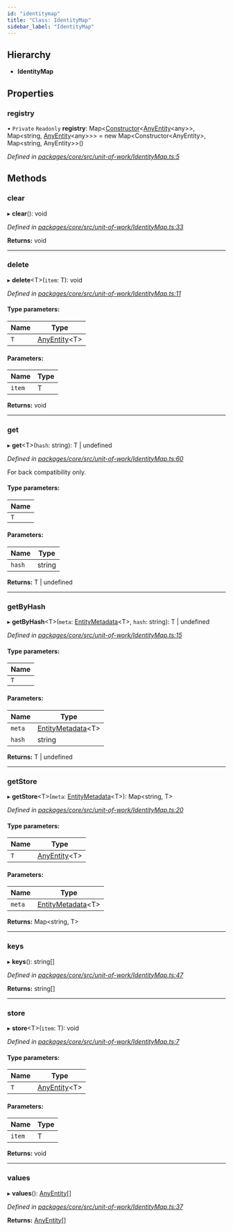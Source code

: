 ```yaml
---
id: "identitymap"
title: "Class: IdentityMap"
sidebar_label: "IdentityMap"
---
```


## Hierarchy

* **IdentityMap**

## Properties

### registry

• `Private` `Readonly` **registry**: Map&#60;[Constructor](../index.md#constructor)&#60;[AnyEntity](../index.md#anyentity)&#60;any>>, Map&#60;string, [AnyEntity](../index.md#anyentity)&#60;any>>> = new Map&#60;Constructor&#60;AnyEntity>, Map&#60;string, AnyEntity>>()

*Defined in [packages/core/src/unit-of-work/IdentityMap.ts:5](https://github.com/mikro-orm/mikro-orm/blob/18b580bb42/packages/core/src/unit-of-work/IdentityMap.ts#L5)*

## Methods

### clear

▸ **clear**(): void

*Defined in [packages/core/src/unit-of-work/IdentityMap.ts:33](https://github.com/mikro-orm/mikro-orm/blob/18b580bb42/packages/core/src/unit-of-work/IdentityMap.ts#L33)*

**Returns:** void

___

### delete

▸ **delete**&#60;T>(`item`: T): void

*Defined in [packages/core/src/unit-of-work/IdentityMap.ts:11](https://github.com/mikro-orm/mikro-orm/blob/18b580bb42/packages/core/src/unit-of-work/IdentityMap.ts#L11)*

#### Type parameters:

Name | Type |
------ | ------ |
`T` | [AnyEntity](../index.md#anyentity)&#60;T> |

#### Parameters:

Name | Type |
------ | ------ |
`item` | T |

**Returns:** void

___

### get

▸ **get**&#60;T>(`hash`: string): T \| undefined

*Defined in [packages/core/src/unit-of-work/IdentityMap.ts:60](https://github.com/mikro-orm/mikro-orm/blob/18b580bb42/packages/core/src/unit-of-work/IdentityMap.ts#L60)*

For back compatibility only.

#### Type parameters:

Name |
------ |
`T` |

#### Parameters:

Name | Type |
------ | ------ |
`hash` | string |

**Returns:** T \| undefined

___

### getByHash

▸ **getByHash**&#60;T>(`meta`: [EntityMetadata](entitymetadata.md)&#60;T>, `hash`: string): T \| undefined

*Defined in [packages/core/src/unit-of-work/IdentityMap.ts:15](https://github.com/mikro-orm/mikro-orm/blob/18b580bb42/packages/core/src/unit-of-work/IdentityMap.ts#L15)*

#### Type parameters:

Name |
------ |
`T` |

#### Parameters:

Name | Type |
------ | ------ |
`meta` | [EntityMetadata](entitymetadata.md)&#60;T> |
`hash` | string |

**Returns:** T \| undefined

___

### getStore

▸ **getStore**&#60;T>(`meta`: [EntityMetadata](entitymetadata.md)&#60;T>): Map&#60;string, T>

*Defined in [packages/core/src/unit-of-work/IdentityMap.ts:20](https://github.com/mikro-orm/mikro-orm/blob/18b580bb42/packages/core/src/unit-of-work/IdentityMap.ts#L20)*

#### Type parameters:

Name | Type |
------ | ------ |
`T` | [AnyEntity](../index.md#anyentity)&#60;T> |

#### Parameters:

Name | Type |
------ | ------ |
`meta` | [EntityMetadata](entitymetadata.md)&#60;T> |

**Returns:** Map&#60;string, T>

___

### keys

▸ **keys**(): string[]

*Defined in [packages/core/src/unit-of-work/IdentityMap.ts:47](https://github.com/mikro-orm/mikro-orm/blob/18b580bb42/packages/core/src/unit-of-work/IdentityMap.ts#L47)*

**Returns:** string[]

___

### store

▸ **store**&#60;T>(`item`: T): void

*Defined in [packages/core/src/unit-of-work/IdentityMap.ts:7](https://github.com/mikro-orm/mikro-orm/blob/18b580bb42/packages/core/src/unit-of-work/IdentityMap.ts#L7)*

#### Type parameters:

Name | Type |
------ | ------ |
`T` | [AnyEntity](../index.md#anyentity)&#60;T> |

#### Parameters:

Name | Type |
------ | ------ |
`item` | T |

**Returns:** void

___

### values

▸ **values**(): [AnyEntity](../index.md#anyentity)[]

*Defined in [packages/core/src/unit-of-work/IdentityMap.ts:37](https://github.com/mikro-orm/mikro-orm/blob/18b580bb42/packages/core/src/unit-of-work/IdentityMap.ts#L37)*

**Returns:** [AnyEntity](../index.md#anyentity)[]
